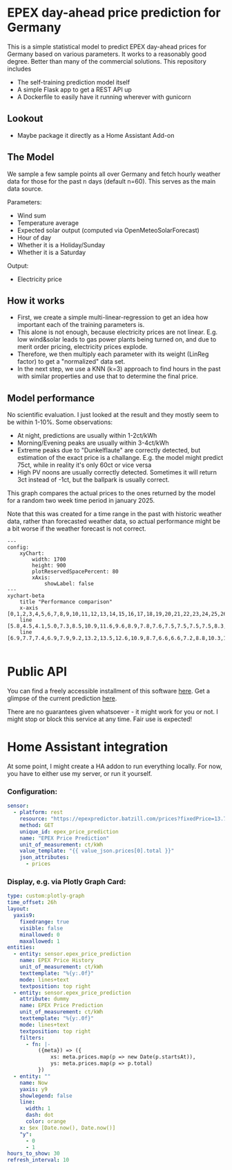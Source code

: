 # EPEX day-ahead price prediction for Germany

This is a simple statistical model to predict EPEX day-ahead prices for Germany based on various parameters.
It works to a reasonably good degree. Better than many of the commercial solutions.
This repository includes
- The self-training prediction model itself
- A simple Flask app to get a REST API up
- A Dockerfile to easily have it running wherever with gunicorn


## Lookout
- Maybe package it directly as a Home Assistant Add-on

## The Model
We sample a few sample points all over Germany and fetch hourly weather data for those for the past n days (default n=60).
This serves as the main data source.

Parameters:

- Wind sum
- Temperature average
- Expected solar output (computed via OpenMeteoSolarForecast)
- Hour of day
- Whether it is a Holiday/Sunday
- Whether it is a Saturday

Output:
- Electricity price

## How it works
- First, we create a simple multi-linear-regression to get an idea how important each of
the training parameters is.
- This alone is not enough, because electricity prices are not linear.
E.g. low wind&solar leads to gas power plants being turned on, and due to merit order pricing, electricity prices explode.
- Therefore, we then multiply each parameter with its weight (LinReg factor) to get a "normalized" data set.
- In the next step, we use a KNN (k=3) approach to find hours in the past with similar properties and use that to determine the final price.

## Model performance
No scientific evaluation. I just looked at the result and they mostly seem to be within 1-10%.
Some observations:
- At night, predictions are usually within 1-2ct/kWh
- Morning/Evening peaks are usually within 3-4ct/kWh
- Extreme peaks due to "Dunkelflaute" are correctly detected, but estimation of the exact price is a challange. E.g.
the model might predict 75ct, while in reality it's only 60ct or vice versa
- High PV noons are usually correctly detected. Sometimes it will return 3ct instead of -1ct, but the ballpark is usually correct.

This graph compares the actual prices to the ones returned by the model for a random two week time period in january 2025.

Note that this was created for a time range in the past with historic weather data, rather than forecasted weather data,
so actual performance might be a bit worse if the weather forecast is not correct.

```mermaid
---
config:
    xyChart:
        width: 1700
        height: 900
        plotReservedSpacePercent: 80
        xAxis:
            showLabel: false
---
xychart-beta
    title "Performance comparison"
    x-axis [0,1,2,3,4,5,6,7,8,9,10,11,12,13,14,15,16,17,18,19,20,21,22,23,24,25,26,27,28,29,30,31,32,33,34,35,36,37,38,39,40,41,42,43,44,45,46,47,48,49,50,51,52,53,54,55,56,57,58,59,60,61,62,63,64,65,66,67,68,69,70,71,72,73,74,75,76,77,78,79,80,81,82,83,84,85,86,87,88,89,90,91,92,93,94,95,96,97,98,99,100,101,102,103,104,105,106,107,108,109,110,111,112,113,114,115,116,117,118,119,120,121,122,123,124,125,126,127,128,129,130,131,132,133,134,135,136,137,138,139,140,141,142,143,144,145,146,147,148,149,150,151,152,153,154,155,156,157,158,159,160,161,162,163,164,165,166,167,168,169,170,171,172,173,174,175,176,177,178,179,180,181,182,183,184,185,186,187,188,189,190,191,192,193,194,195,196,197,198,199,200,201,202,203,204,205,206,207,208,209,210,211,212,213,214,215,216,217,218,219,220,221,222,223,224,225,226,227,228,229,230,231,232,233,234,235,236,237,238,239,240,241,242,243,244,245,246,247,248,249,250,251,252,253,254,255,256,257,258,259,260,261,262,263,264,265,266,267,268,269,270,271,272,273,274,275,276,277,278,279,280,281,282,283,284,285,286,287,288,289,290,291,292,293,294,295,296,297,298,299,300,301,302,303,304,305,306,307,308,309,310,311,312,313,314,315,316,317,318,319,320,321,322,323,324,325,326,327,328,329,330,331,332,333,334,335]
    line [5.8,4.5,4.1,5.0,7.3,8.5,10.9,11.6,9.6,8.9,7.8,7.6,7.5,7.5,7.5,7.5,8.3,8.9,9.2,8.5,8.1,9.2,8.6,5.9,6.5,6.4,6.7,7.7,7.7,7.9,7.7,8.9,8.7,8.6,8.8,8.3,8.2,8.9,11.1,13.3,14.6,15.1,14.8,13.8,13.5,13.2,12.2,12.6,11.6,11.1,10.7,10.5,10.8,11.1,11.8,12.4,12.2,10.6,10.3,9.7,9.0,9.3,11.2,12.6,13.3,11.9,9.0,7.9,6.8,4.9,2.4,4.0,3.5,2.6,1.4,1.0,2.2,3.4,5.7,7.2,6.3,4.6,4.0,3.6,3.8,5.4,8.7,10.2,11.9,11.9,10.0,9.4,8.5,8.2,6.9,7.7,7.2,5.7,6.9,7.7,7.8,9.8,12.5,14.8,13.5,12.1,11.6,11.5,11.7,12.1,14.0,14.7,15.0,13.5,12.9,9.5,8.7,8.0,6.4,8.8,8.3,7.8,7.6,7.9,8.7,9.3,14.1,14.3,13.0,10.5,8.9,8.5,8.6,8.8,10.3,13.3,15.0,15.0,14.6,13.2,12.0,11.2,9.9,9.2,9.2,9.3,9.3,9.2,10.9,14.0,15.3,16.0,15.2,13.5,12.3,11.6,11.3,12.9,15.3,16.1,18.0,17.7,16.1,15.0,13.4,12.6,12.0,12.0,11.7,11.4,11.3,11.6,12.1,13.2,15.8,16.4,15.5,13.0,12.6,12.0,12.1,12.0,15.0,16.8,18.5,18.4,17.9,16.3,15.3,14.4,13.1,13.7,12.9,12.4,11.9,11.9,12.1,12.7,14.5,15.3,14.2,12.8,12.0,11.0,10.3,11.4,12.9,15.4,16.8,16.8,16.3,15.7,14.5,14.2,13.2,13.3,12.7,12.3,12.1,12.2,12.3,12.8,13.6,13.7,13.8,13.0,12.9,12.2,11.2,11.6,12.8,15.1,16.4,17.2,17.4,16.6,15.6,14.8,13.3,13.0,12.7,12.5,12.0,12.3,12.8,15.9,20.8,24.3,17.8,15.0,12.6,11.7,11.5,12.4,14.6,17.1,21.6,20.1,20.1,16.8,15.3,14.4,13.6,13.2,12.6,12.3,12.4,12.3,12.8,15.5,19.2,21.2,16.3,13.7,12.7,11.7,11.3,12.0,12.7,16.5,16.9,17.5,16.2,14.5,13.2,12.9,12.1,11.3,11.0,10.9,10.8,11.5,12.2,14.0,16.5,18.1,15.9,13.2,12.0,11.5,11.9,12.9,14.4,16.1,17.7,19.0,19.0,17.0,15.5,14.4,13.3,13.4,13.0,12.6,12.5,12.5,13.5,15.6,18.0,21.9,17.9,16.0,15.3,14.8,14.5,13.8,15.1,16.5,17.2,17.0,16.3,14.1,13.1,13.4,12.2,12.6]
    line [6.9,7.7,7.4,6.9,7.9,9.2,13.2,13.5,12.6,10.9,8.7,6.6,6.6,7.2,8.8,10.3,11.7,10.3,9.1,8.6,7.9,8.1,7.2,6.2,6.2,4.0,6.0,6.5,6.8,7.0,9.7,11.8,11.8,10.4,9.4,9.8,9.4,9.9,11.5,12.5,13.3,12.9,14.4,12.1,12.4,12.1,11.1,11.8,11.3,10.5,10.2,10.2,9.7,9.9,11.7,12.8,14.5,12.7,12.2,11.5,10.5,12.0,12.8,14.5,13.6,14.1,13.1,11.8,9.9,7.5,5.7,6.9,5.9,5.0,4.3,6.4,7.1,8.0,7.4,9.0,11.5,8.0,6.9,6.6,6.6,7.2,8.8,10.3,12.7,10.3,9.1,8.6,7.9,8.2,7.3,7.5,6.3,6.0,6.2,6.9,7.9,9.2,11.0,14.2,12.9,13.1,11.9,9.8,11.3,13.0,14.8,13.7,14.4,13.2,13.3,11.0,9.3,8.1,7.2,6.6,5.9,6.0,6.2,6.9,7.9,9.2,10.7,14.1,12.1,8.0,6.9,6.6,6.6,7.2,8.8,10.3,13.4,15.1,13.3,11.4,10.0,11.2,11.6,9.6,9.6,8.3,7.0,8.0,9.0,12.4,15.4,17.2,15.2,14.6,13.2,11.3,11.4,12.0,14.8,16.3,16.8,17.3,16.3,15.1,11.2,11.1,10.3,9.5,9.6,8.3,11.1,9.1,12.0,14.3,15.4,17.5,16.4,14.3,12.8,12.2,10.5,11.0,15.3,16.7,17.2,17.2,16.7,15.1,13.2,13.5,12.8,12.0,11.8,11.2,10.7,11.6,10.8,11.4,14.6,14.8,16.5,14.5,13.2,11.0,10.4,11.4,13.4,16.0,15.9,16.7,16.0,14.6,13.4,13.3,12.5,13.0,11.4,11.1,10.6,9.8,10.7,11.0,15.2,17.2,14.7,13.2,12.0,11.3,10.8,11.7,13.1,15.5,22.6,22.2,15.8,15.2,15.2,15.6,12.7,12.1,11.8,11.6,11.4,11.5,12.5,14.9,19.5,22.6,18.7,13.8,12.0,11.3,11.1,11.7,14.9,17.9,24.6,25.5,21.4,17.9,15.5,14.6,13.7,13.6,13.1,12.1,11.4,12.9,12.0,15.8,19.3,22.6,18.5,13.7,12.0,11.3,11.1,11.7,13.0,16.6,17.7,18.7,17.0,16.1,13.5,11.8,10.6,11.9,10.1,10.1,10.8,10.6,12.2,14.0,19.0,20.2,16.1,14.0,12.9,11.5,11.3,12.2,13.4,16.5,17.2,17.5,17.4,16.4,13.8,14.6,12.2,12.6,11.3,11.0,11.0,11.4,12.3,14.8,16.4,20.1,16.1,14.2,12.9,11.9,15.3,15.1,15.3,16.9,16.5,16.3,15.1,15.5,12.7,13.0,11.7,11.2]
    
```


# Public API
You can find a freely accessible installment of this software [here](https://epexpredictor.batzill.com/).
Get a glimpse of the current prediction [here](https://epexpredictor.batzill.com/prices).

There are no guarantees given whatsoever - it might work for you or not.
I might stop or block this service at any time. Fair use is expected!

# Home Assistant integration
At some point, I might create a HA addon to run everything locally.
For now, you have to either use my server, or run it yourself.



### Configuration:
```yaml
sensor:
  - platform: rest
    resource: "https://epexpredictor.batzill.com/prices?fixedPrice=13.70084&taxPercent=19"
    method: GET
    unique_id: epex_price_prediction
    name: "EPEX Price Prediction"
    unit_of_measurement: ct/kWh
    value_template: "{{ value_json.prices[0].total }}"
    json_attributes:
      - prices
```

### Display, e.g. via Plotly Graph Card:
```yaml
type: custom:plotly-graph
time_offset: 26h
layout:
  yaxis9:
    fixedrange: true
    visible: false
    minallowed: 0
    maxallowed: 1
entities:
  - entity: sensor.epex_price_prediction
    name: EPEX Price History
    unit_of_measurement: ct/kWh
    texttemplate: "%{y:.0f}"
    mode: lines+text
    textposition: top right
  - entity: sensor.epex_price_prediction
    attribute: dummy
    name: EPEX Price Prediction
    unit_of_measurement: ct/kWh
    texttemplate: "%{y:.0f}"
    mode: lines+text
    textposition: top right
    filters:
      - fn: |-
          ({meta}) => ({
              xs: meta.prices.map(p => new Date(p.startsAt)),
              ys: meta.prices.map(p => p.total)
          })
  - entity: ""
    name: Now
    yaxis: y9
    showlegend: false
    line:
      width: 1
      dash: dot
      color: orange
    x: $ex [Date.now(), Date.now()]
    "y":
      - 0
      - 1
hours_to_show: 30
refresh_interval: 10
```